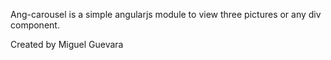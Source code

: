 Ang-carousel is a simple angularjs module to view three pictures or any div component.

Created by Miguel Guevara
